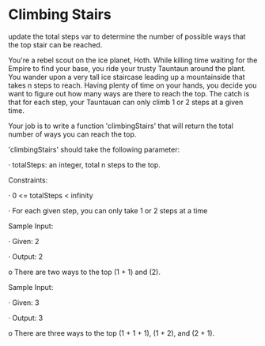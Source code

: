 # Climbing Stairs

update the total steps var to determine the number of possible ways that the top stair can be reached.

You're a rebel scout on the ice planet, Hoth. While killing time waiting for the Empire to find your base, you ride your trusty Tauntaun around the plant. You wander upon a very tall ice staircase leading up a mountainside that takes n steps to reach. Having plenty of time on your hands, you decide you want to figure out how many ways are there to reach the top. The catch is that for each step, your Tauntauan can only climb 1 or 2 steps at a given time.

Your job is to write a function 'climbingStairs' that will return the total number of ways you can reach the top.

'climbingStairs' should take the following parameter:

·  totalSteps: an integer, total n steps to the top.

Constraints:

·  0 <= totalSteps < infinity

·  For each given step, you can only take 1 or 2 steps at a time

Sample Input:

·  Given: 2

·  Output: 2

o There are two ways to the top (1 + 1) and (2).

Sample Input:

·  Given: 3

·  Output: 3

o There are three ways to the top (1 + 1 + 1), (1 + 2), and (2 + 1).